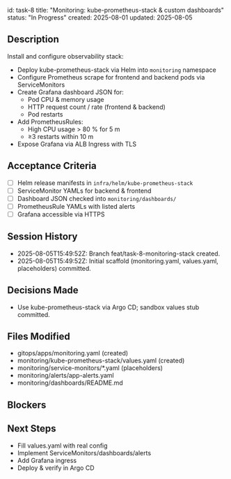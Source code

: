 id: task-8
title: "Monitoring: kube-prometheus-stack & custom dashboards"
status: "In Progress"
created: 2025-08-01
updated: 2025-08-05

## Description

Install and configure observability stack:

- Deploy kube-prometheus-stack via Helm into `monitoring` namespace
- Configure Prometheus scrape for frontend and backend pods via ServiceMonitors
- Create Grafana dashboard JSON for:
  - Pod CPU & memory usage
  - HTTP request count / rate (frontend & backend)
  - Pod restarts
- Add PrometheusRules:
  - High CPU usage > 80 % for 5 m
  - ≥3 restarts within 10 m
- Expose Grafana via ALB Ingress with TLS

## Acceptance Criteria

- [ ] Helm release manifests in `infra/helm/kube-prometheus-stack`
- [ ] ServiceMonitor YAMLs for backend & frontend
- [ ] Dashboard JSON checked into `monitoring/dashboards/`
- [ ] PrometheusRule YAMLs with listed alerts
- [ ] Grafana accessible via HTTPS

## Session History

- 2025-08-05T15:49:52Z: Branch feat/task-8-monitoring-stack created.
- 2025-08-05T15:49:52Z: Initial scaffold (monitoring.yaml, values.yaml, placeholders) committed.

## Decisions Made

- Use kube-prometheus-stack via Argo CD; sandbox values stub committed.

## Files Modified

- gitops/apps/monitoring.yaml (created)
- monitoring/kube-prometheus-stack/values.yaml (created)
- monitoring/service-monitors/\*.yaml (placeholders)
- monitoring/alerts/app-alerts.yaml
- monitoring/dashboards/README.md

## Blockers

## Next Steps

- Fill values.yaml with real config
- Implement ServiceMonitors/dashboards/alerts
- Add Grafana ingress
- Deploy & verify in Argo CD
